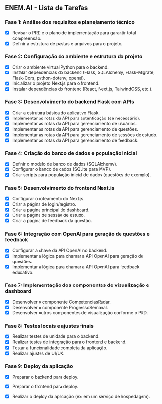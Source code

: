 ## ENEM.AI - Lista de Tarefas

### Fase 1: Análise dos requisitos e planejamento técnico
- [x] Revisar o PRD e o plano de implementação para garantir total compreensão.
- [x] Definir a estrutura de pastas e arquivos para o projeto.

### Fase 2: Configuração do ambiente e estrutura do projeto
- [x] Criar o ambiente virtual Python para o backend.
- [x] Instalar dependências do backend (Flask, SQLAlchemy, Flask-Migrate, Flask-Cors, python-dotenv, openai).
- [x] Inicializar o projeto Next.js para o frontend.
- [x] Instalar dependências do frontend (React, Next.js, TailwindCSS, etc.).

### Fase 3: Desenvolvimento do backend Flask com APIs
- [x] Criar a estrutura básica do aplicativo Flask.
- [x] Implementar as rotas da API para autenticação (se necessário).
- [x] Implementar as rotas da API para gerenciamento de usuários.
- [x] Implementar as rotas da API para gerenciamento de questões.
- [x] Implementar as rotas da API para gerenciamento de sessões de estudo.
- [x] Implementar as rotas da API para gerenciamento de feedback.

### Fase 4: Criação do banco de dados e população inicial
- [x] Definir o modelo de banco de dados (SQLAlchemy).
- [x] Configurar o banco de dados (SQLite para MVP).
- [x] Criar scripts para população inicial de dados (questões de exemplo).

### Fase 5: Desenvolvimento do frontend Next.js
- [x] Configurar o roteamento do Next.js.
- [x] Criar a página de login/registro.
- [x] Criar a página principal do dashboard.
- [x] Criar a página de sessão de estudo.
- [x] Criar a página de feedback da questão.

### Fase 6: Integração com OpenAI para geração de questões e feedback
- [x] Configurar a chave da API OpenAI no backend.
- [x] Implementar a lógica para chamar a API OpenAI para geração de questões.
- [x] Implementar a lógica para chamar a API OpenAI para feedback educativo.

### Fase 7: Implementação dos componentes de visualização e dashboard
- [x] Desenvolver o componente CompetenciasRadar.
- [x] Desenvolver o componente ProgressoSemanal.
- [x] Desenvolver outros componentes de visualização conforme o PRD.

### Fase 8: Testes locais e ajustes finais
- [x] Realizar testes de unidade para o backend.
- [x] Realizar testes de integração para o frontend e backend.
- [x] Testar a funcionalidade completa da aplicação.
- [x] Realizar ajustes de UI/UX.

### Fase 9: Deploy da aplicação
- [x] Preparar o backend para deploy.
- [x] Preparar o frontend para deploy.
- [x] Realizar o deploy da aplicação (ex: em um serviço de hospedagem).

